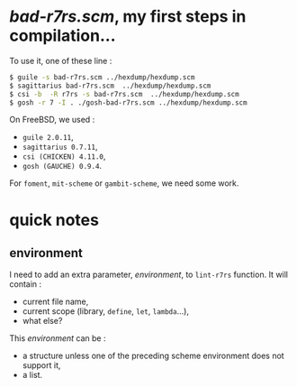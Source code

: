 # _bad-r7rs.scm_, my first steps in compilation...

To use it, one of these line :

```bash
$ guile -s bad-r7rs.scm ../hexdump/hexdump.scm
$ sagittarius bad-r7rs.scm  ../hexdump/hexdump.scm
$ csi -b  -R r7rs -s bad-r7rs.scm  ../hexdump/hexdump.scm
$ gosh -r 7 -I . ./gosh-bad-r7rs.scm ../hexdump/hexdump.scm
```
On FreeBSD, we used :

 - `guile 2.0.11`,
 - `sagittarius 0.7.11`,
 - `csi (CHICKEN) 4.11.0`,
 - `gosh (GAUCHE) 0.9.4`.

For `foment`, `mit-scheme` or `gambit-scheme`, we need some work.

# quick notes

## environment

I need to add an extra parameter, _environment_, to `lint-r7rs` function. It will contain :

 - current file name,
 - current scope (library, `define`, `let`, `lambda`...),
 - what else?

This _environment_ can be :

 - a structure unless one of the preceding scheme environment does not support it,
 - a list.
